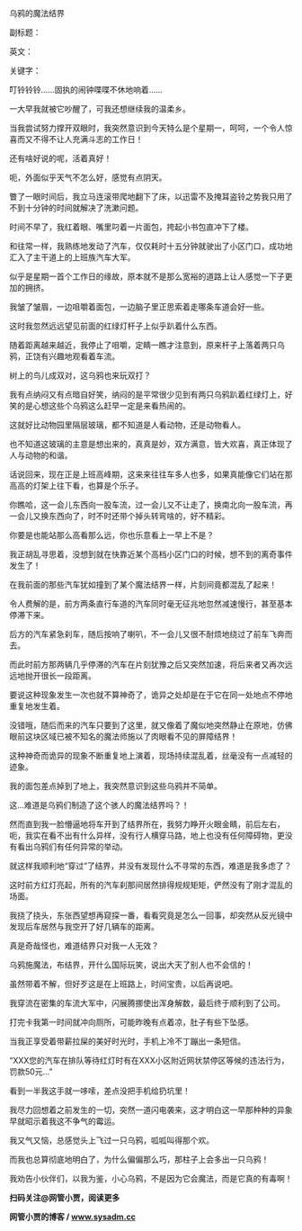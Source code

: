 乌鸦的魔法结界

副标题：

英文：

关键字：



叮铃铃铃......固执的闹钟喋喋不休地响着......

一大早我就被它吵醒了，可我还想继续我的温柔乡。

当我尝试努力撑开双眼时，我突然意识到今天特么是个星期一，呵呵，一个令人惊喜而又不得不让人充满斗志的工作日！

还有啥好说的呢，活着真好！



呃，外面似乎天气不怎么好，感觉有点阴天。

瞥了一眼时间后，我立马连滚带爬地翻下了床，以迅雷不及掩耳盗铃之势我只用了不到十分钟的时间就解决了洗漱问题。

时间不早了，我红着眼、嘴里叼着一片面包，挎起小书包直冲下了楼。

和往常一样，我熟练地发动了汽车，仅仅耗时十五分钟就驶出了小区门口，成功地汇入了主干道上的上班族汽车大军。



似乎是星期一首个工作日的缘故，原本就不是那么宽裕的道路上让人感觉一下子更加的拥挤。

我皱了皱眉，一边咀嚼着面包，一边脑子里正思索着走哪条车道会好一些。

这时我忽然远远望见前面的红绿灯杆子上似乎趴着什么东西。

随着距离越来越近，我停止了咀嚼，定睛一瞧才注意到，原来杆子上落着两只乌鸦，正饶有兴趣地观看着车流。



树上的鸟儿成双对，这乌鸦也来玩双打？

我有点纳闷又有点暗自好笑，纳闷的是平常很少见到有两只乌鸦趴着红绿灯上，好笑的是心想这些个乌鸦这么赶早一定是来看热闹的。

这就好比动物园里隔层玻璃，都不知道是人看动物，还是动物看人。

也不知道这玻璃的主意是想出来的，真真是妙，双方满意，皆大欢喜，真正体现了人与动物的和谐。

话说回来，现在正是上班高峰期，这来来往往车多人也多，如果真能像它们站在那高高的灯架上往下看，也算是个乐子。

你瞧哈，这一会儿东西向一股车流，过一会儿又不让走了，换南北向一股车流，再一会儿又换东西向了，时不时还带个掉头转弯啥的，好不精彩。

你要是也能站那么高看那么远，你也乐意看上一早上不是？



我正胡乱寻思着，没想到就在快靠近某个高档小区门口的时候，想不到的离奇事件发生了！

在我前面的那些汽车犹如撞到了某个魔法结界一样，片刻间竟都混乱了起来！

令人费解的是，前方两条直行车道的汽车同时毫无征兆地忽然减速慢行，甚至基本停滞下来。

后方的汽车紧急刹车，随后按响了喇叭，不一会儿又很不耐烦地绕过了前车飞奔而去。

而此时前方那两辆几乎停滞的汽车在片刻犹豫之后又突然加速，将后来者又再次远远地抛开很长一段距离。

要说这种现象发生一次也就不算神奇了，诡异之处却是在于它在同一处地点不停地重复地发生着。

没错哦，随后而来的汽车只要到了这里，就又像着了魔似地突然静止在原地，仿佛眼前这块区域已被不知名的魔法师施以了肉眼看不见的屏障结界！

这种神奇而诡异的现象不断重复地上演着，现场持续混乱着，丝毫没有一点减轻的迹象。

我的面包差点掉到了地上，我突然意识到这些乌鸦并不简单。

这...难道是乌鸦们制造了这个骇人的魔法结界吗？！



然而直到我一脸懵逼地将车开到了结界所在，我努力睁开火眼金睛，前后左右，呃，我实在看不出有什么异样，没有行人横穿马路，地上也没有任何障碍物，更没有看出乌鸦们有任何异常的举动。

就这样我顺利地“穿过”了结界，并没有发现什么不寻常的东西，难道是我多虑了？

这时前方红灯亮起，所有的汽车刹那间居然排得规规矩矩，俨然没有了刚才混乱的场面。

我挠了挠头，东张西望想再窥探一番，看看究竟是怎么一回事，却突然从反光镜中发现后车居然与我空开了好几辆车的距离。

真是奇哉怪也，难道结界只对我一人无效？

乌鸦施魔法，布结界，开什么国际玩笑，说出大天了别人也不会信的！



虽然带着不解，但好歹这是在上班路上，时间宝贵，以后再说吧。

我穿流在密集的车流大军中，闪展腾挪使出浑身解数，最后终于顺利到了公司。

打完卡我第一时间就冲向厕所，可能昨晚有点着凉，肚子有些下坠感。

当我正享受着带薪拉屎的美好时光时，手机上冷不丁蹦出一条短信。

“XXX您的汽车在排队等待红灯时有在XXX小区附近网状禁停区等候的违法行为，罚款50元...”

看到一半我这手就一哆嗦，差点没把手机给扔坑里！

我尽力回想着之前发生的一切，突然一道闪电袭来，这才明白这一早那种种的异象早就昭示着我这不争气的霉运。

我又气又恼，总感觉头上飞过一只乌鸦，呱呱叫得那个欢。

而我也总算彻底地明白了，为什么偏偏那么巧，那柱子上会多出一只乌鸦！

我劝告小伙伴们，以我为鉴，小心乌鸦，不是因为它会魔法，而是它真的有毒啊！



**扫码关注@网管小贾，阅读更多**

**网管小贾的博客 / www.sysadm.cc**